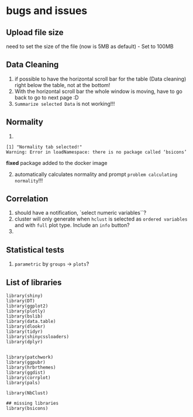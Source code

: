 # bugs and issues

## Upload file size
need to set the size of the file (now is 5MB as default) - Set to 100MB

## Data Cleaning
1. if possible to have the horizontal scroll bar for the table (Data cleaning) right below the table, not at the bottom!
2. With the horizontal scroll bar the whole window is moving, have to go back to go to next page :D 
3. `Summarize selected Data` is not working!!!

## Normality

1. 
```{r}
[1] "Normality tab selected!"
Warning: Error in loadNamespace: there is no package called ‘bsicons’
```

**fixed** package added to the docker image

2. automatically calculates normality and prompt `problem calculating normality`!!!

## Correlation
1. should have a notification, `select numeric variables``?
2. cluster will only generate when `hclust` is selected as `ordered variables` and with `full` plot type. Include an `info` button?
3. 

## Statistical tests
1. `parametric` by `groups` -> `plots`?


## List of libraries

```
library(shiny)
library(DT)
library(ggplot2)
library(plotly)
library(bslib)
library(data.table)
library(dlookr)
library(tidyr)
library(shinycssloaders)
library(dplyr)


library(patchwork)
library(ggpubr)
library(hrbrthemes)
library(ggdist)
library(corrplot)
library(pals)

library(NbClust)

## missing libraries
library(bsicons)
```